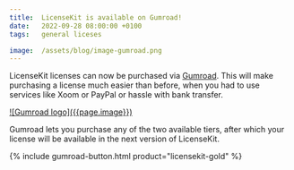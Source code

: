 ```yaml
---
title:  LicenseKit is available on Gumroad!
date:   2022-09-28 08:00:00 +0100
tags:   general liceses

image:  /assets/blog/image-gumroad.png
---
```


LicenseKit licenses can now be purchased via [Gumroad]({{site.gumroad}}). This will make purchasing a license much easier than before, when you had to use services like Xoom or PayPal or hassle with bank transfer.

<a href="{{site.gumroad}}" alt="Gumroad logo" title="LicenseKit on Gumroad">
![Gumroad logo]({{page.image}})
</a>

Gumroad lets you purchase any of the two available tiers, after which your license will be available in the next version of LicenseKit.

<div class="cta-container">
    {% include gumroad-button.html product="licensekit-gold" %}
</div>